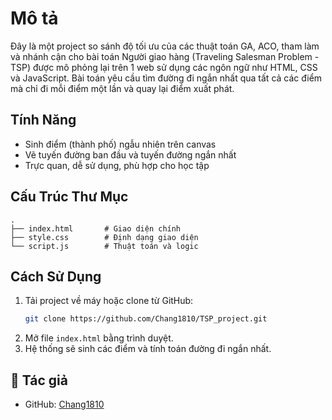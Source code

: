 
#  Mô tả

Đây là một project so sánh độ tối ưu của các thuật toán GA, ACO, tham làm và nhánh cận cho bài toán Người giao hàng (Traveling Salesman Problem - TSP) được mô phỏng lại trên 1 web sử dụng các ngôn ngữ như HTML, CSS và JavaScript. Bài toán yêu cầu tìm đường đi ngắn nhất qua tất cả các điểm mà chỉ đi mỗi điểm một lần và quay lại điểm xuất phát.

##  Tính Năng

- Sinh điểm (thành phố) ngẫu nhiên trên canvas
- Vẽ tuyến đường ban đầu và tuyến đường ngắn nhất
- Trực quan, dễ sử dụng, phù hợp cho học tập

## Cấu Trúc Thư Mục

```
.
├── index.html       # Giao diện chính
├── style.css        # Định dạng giao diện
└── script.js        # Thuật toán và logic
```

## Cách Sử Dụng

1. Tải project về máy hoặc clone từ GitHub:
   ```bash
   git clone https://github.com/Chang1810/TSP_project.git
   ```
2. Mở file `index.html` bằng trình duyệt.
3. Hệ thống sẽ sinh các điểm và tính toán đường đi ngắn nhất.

## 👤 Tác giả

- GitHub: [Chang1810](https://github.com/Chang1810)
